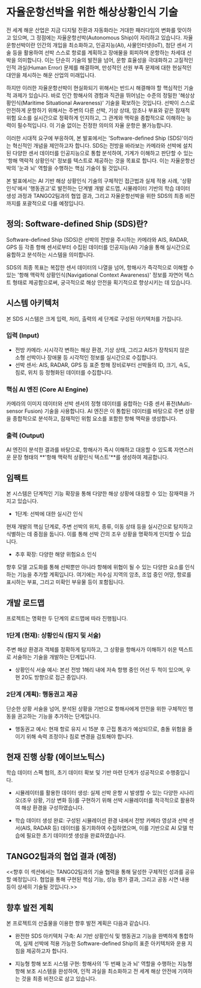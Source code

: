 # 자율운항선박을 위한 해상상황인식 기술

전 세계 해운 산업은 지금 디지털 전환과 자동화라는 거대한 패러다임의 변화를 맞이하고 있으며, 그 정점에는 자율운항선박(Autonomous Ship)이 자리하고 있습니다. 자율운항선박이란 인간의 개입을 최소화하고, 인공지능(AI), 사물인터넷(IoT), 첨단 센서 기술 등을 활용하여 선박 스스로 항로를 계획하고 장애물을 회피하며 운항하는 차세대 선박을 의미합니다. 이는 단순히 기술의 발전을 넘어, 운항 효율성을 극대화하고 고질적인 인적 과실(Human Error) 문제를 해결하며, 만성적인 선원 부족 문제에 대한 현실적인 대안을 제시하는 해운 산업의 미래입니다.

하지만 이러한 자율운항선박이 현실화되기 위해서는 반드시 해결해야 할 핵심적인 기술적 과제가 있습니다. 바로 인간 항해사의 경험과 직관을 뛰어넘는 수준의 정밀한 '해상상황인식(Maritime Situational Awareness)' 기술을 확보하는 것입니다. 선박이 스스로 안전하게 운항하기 위해서는 주변의 다른 선박, 기상 상태, 암초나 부표와 같은 잠재적 위험 요소를 실시간으로 정확하게 인지하고, 그 관계와 맥락을 종합적으로 이해하는 능력이 필수적입니다. 이 기술 없이는 진정한 의미의 자율 운항은 불가능합니다.

이러한 시대적 요구에 부응하여, 본 발표에서는 'Software-defined Ship (SDS)'이라는 혁신적인 개념을 제안하고자 합니다. SDS는 전방을 바라보는 카메라와 선박에 설치된 다양한 센서 데이터를 인공지능으로 통합 분석하여, 기계가 이해하고 판단할 수 있는 '항해 맥락적 상황인식' 정보를 텍스트로 제공하는 것을 목표로 합니다. 이는 자율운항선박의 '눈과 뇌' 역할을 수행하는 핵심 기술이 될 것입니다.

본 발표에서는 AI 기반 해상 상황인식 기술의 구체적인 접근법과 실제 적용 사례, '상황인식'에서 '행동권고'로 발전하는 단계별 개발 로드맵, 시뮬레이터 기반의 학습 데이터 생성 과정과 TANGO2팀과의 협업 결과, 그리고 자율운항선박을 위한 SDS의 최종 비전까지를 포괄적으로 다룰 예정입니다.

## 정의: Software-defined Ship (SDS)란?

Software-defined Ship (SDS)은 선박의 전방을 주시하는 카메라와 AIS, RADAR, GPS 등 각종 항해 센서로부터 수집된 데이터를 인공지능(AI) 기술을 통해 실시간으로 융합하고 분석하는 시스템을 의미합니다.

SDS의 최종 목표는 복잡한 센서 데이터의 나열을 넘어, 항해사가 즉각적으로 이해할 수 있는 '항해 맥락적 상황인식(Navigational Context Awareness)' 정보를 자연어 텍스트 형태로 제공함으로써, 궁극적으로 해상 안전을 획기적으로 향상시키는 데 있습니다.

## 시스템 아키텍처
본 SDS 시스템은 크게 입력, 처리, 출력의 세 단계로 구성된 아키텍처를 가집니다.

### 입력 (Input)
- 전방 카메라: 시시각각 변하는 해상 환경, 기상 상태, 그리고 AIS가 장착되지 않은 소형 선박이나 장애물 등 시각적인 정보를 실시간으로 수집합니다.
- 선박 센서: AIS, RADAR, GPS 등 표준 항해 장비로부터 선박들의 ID, 크기, 속도, 침로, 위치 등 정형화된 데이터를 수집합니다.

### 핵심 AI 엔진 (Core AI Engine)

카메라의 이미지 데이터와 선박 센서의 정형 데이터를 융합하는 다중 센서 퓨전(Multi-sensor Fusion) 기술을 사용합니다. AI 엔진은 이 통합된 데이터를 바탕으로 주변 상황을 종합적으로 분석하고, 잠재적인 위험 요소를 포함한 항해 맥락을 생성합니다.

### 출력 (Output)

AI 엔진이 분석한 결과를 바탕으로, 항해사가 즉시 이해하고 대응할 수 있도록 자연스러운 문장 형태의 **'항해 맥락적 상황인식 텍스트'**를 생성하여 제공합니다.

## 임팩트
본 시스템은 단계적인 기능 확장을 통해 다양한 해상 상황에 대응할 수 있는 잠재력을 가지고 있습니다.

- 1단계: 선박에 대한 실시간 인식

현재 개발의 핵심 단계로, 주변 선박의 위치, 종류, 이동 상태 등을 실시간으로 탐지하고 식별하는 데 중점을 둡니다. 이를 통해 선박 간의 조우 상황을 명확하게 인지할 수 있습니다.

- 추후 확장: 다양한 해양 위험요소 인식

향후 모델 고도화를 통해 선박뿐만 아니라 항해에 위협이 될 수 있는 다양한 요소를 인식하는 기능을 추가할 계획입니다. 여기에는 저수심 지역의 암초, 조업 중인 어망, 항로를 표시하는 부표, 그리고 미확인 부유물 등이 포함됩니다.

## 개발 로드맵
프로젝트는 명확한 두 단계의 로드맵에 따라 진행됩니다.

### 1단계 (현재): 상황인식 (탐지 및 서술)

주변 해상 환경과 객체를 정확하게 탐지하고, 그 상황을 항해사가 이해하기 쉬운 텍스트로 서술하는 기술을 개발하는 단계입니다.

- 상황인식 서술 예시: 본선 전방 1해리 내에 저속 항행 중인 어선 두 척이 있으며, 우현 20도 방향으로 접근 중입니다.

### 2단계 (계획): 행동권고 제공

단순한 상황 서술을 넘어, 분석된 상황을 기반으로 항해사에게 안전을 위한 구체적인 행동을 권고하는 기능을 추가하는 단계입니다.

- 행동권고 예시: 현재 항로 유지 시 15분 후 근접 통과가 예상되므로, 충돌 위험을 줄이기 위해 속력 조정이나 침로 변경을 검토해야 합니다.

## 현재 진행 상황 (에이브노틱스)
학습 데이터 스펙 협의, 초기 데이터 확보 및 기반 마련 단계가 성공적으로 수행중입니다.

- 시뮬레이터를 활용한 데이터 생성: 실제 선박 운항 시 발생할 수 있는 다양한 시나리오(조우 상황, 기상 변화 등)를 구현하기 위해 선박 시뮬레이터를 적극적으로 활용하여 해상 환경을 구성하였습니다.

- 학습 데이터 생성 완료: 구성된 시뮬레이션 환경 내에서 전방 카메라 영상과 선박 센서(AIS, RADAR 등) 데이터를 동기화하여 수집하였으며, 이를 기반으로 AI 모델 학습에 필요한 초기 데이터셋 생성을 완료하였습니다.

## TANGO2팀과의 협업 결과 (예정)

<<향후 이 섹션에서는 TANGO2팀과의 기술 협력을 통해 달성한 구체적인 성과를 공유할 예정입니다. 협업을 통해 구현된 핵심 기능, 성능 평가 결과, 그리고 공동 시연 내용 등이 상세히 기술될 것입니다.>>

## 향후 발전 계획
본 프로젝트의 산출물을 이용한 향후 발전 계획은 다음과 같습니다.

- 완전한 SDS 아키텍처 구축: AI 기반 상황인식 및 행동권고 기능을 완벽하게 통합하여, 실제 선박에 적용 가능한 Software-defined Ship의 표준 아키텍처와 운용 지침을 제공하고자 합니다.

- 지능형 항해 보조 시스템 구현: 항해사의 '두 번째 눈과 뇌' 역할을 수행하는 지능형 항해 보조 시스템을 완성하여, 인적 과실을 최소화하고 전 세계 해상 안전에 기여하는 것을 최종 비전으로 삼고 있습니다.
